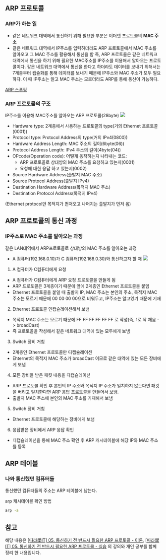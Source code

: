 ## ARP 프로토콜
### ARP가 하는 일
- 같은 네트워크 대역에서 통신하기 위해 필요한 부분은 이더넷 프로토콜의 **MAC 주소**
- 같은 네트워크 대역에서 IP주소를 입력하더라도 ARP 프로토콜에서 MAC 주소를 알아오고 그 MAC 주소를 활용해서 통신을 함
즉, ARP 프로토콜은 같은 네트워크 대역에서 통신을 하기 위해 필요한 MAC주소를 IP주소를 이용해서 알아오는 프로토콜이다. 같은 네트워크 대역에서 통신을 한다고 하더라도 데이터를 보내기 위해서는 7계층부터 캡슐화를 통해 데이터를 보내기 때문에 IP주소와 MAC 주소가 모두 필요하다. 이 때 IP주소는 알고 MAC 주소는 모르더라도 ARP를 통해 통신이 가능하다.

[ARP 스푸핑](https://ko.wikipedia.org/wiki/ARP_%EC%8A%A4%ED%91%B8%ED%95%91)

### ARP 프로토콜의 구조
IP주소를 이용해 MAC주소를 알아오는 ARP 프로토콜(28byte)
![](https://velog.velcdn.com/images/ppmyor/post/5cbb9b38-b1fa-43c1-9b7b-6e1d21bd0816/image.png)

- Hardware type: 2계층에서 사용하는 프로토콜의 type(거의 Ethernet 프로토콜(0001))
- Protocol type: Protocol Address의 type(거의 IPv4(0800))
- Hardware Address Length: MAC 주소의 길이(6byte(06))
- Protocol Address Length: IPv4 주소의 길이(4byte(04))
- OPcode(Operation code): 어떻게 동작하는지 나타내는 코드:
	- ARP 프로토콜로 상대방의 MAC 주소를 요청하고 있는지(0001)
 	- 요청에 대한 응답 하고 있는지(0002)
- Source Hardware Address(출발지 MAC 주소)
- Source Protocol Address(출발지 IPv4)
- Destination Hardware Address(목적지 MAC 주소)
- Destination Protocol Address(목적지 IPv4)

(Ethernet protocol만 목적지가 먼저오고 나머지는 출발지가 먼저 옴)

## ARP 프로토콜의 통신 과정
### IP주소로 MAC 주소를 알아오는 과정
같은 LAN대역에서 ARP프로토콜로 상대방의 MAC 주소를 알아오는 과정
- A 컴퓨터(192.168.0.10)가 C 컴퓨터(192.168.0.30)와 통신하고자 할 때
![](https://velog.velcdn.com/images/ppmyor/post/58719567-3527-48b6-af55-6138b1bcce4f/image.png)

1. A 컴퓨터가 C컴퓨터에게 요청
- A 컴퓨터가 C컴퓨터에게 ARP 요청 프로토콜을 만들게 됨
- ARP 프로토콜은 3계층이기 때문에 앞에 2계층인 Ethernet 프로토콜을 붙임
- Ethernet 프로토콜을 붙일 때 출발지 IP, MAC 주소는 본인의 주소, 목적지 MAC 주소는 모르기 때문에 00 00 00 00으로 비워두고, IP주소는 알고있기 때문에 기재

2. Ethernet 프로토콜 인캡슐레이션해서 보냄
- 목적지 MAC 주소는 모르기 때문에 FF FF FF FF FF FF 로 작성(즉, 1로 꽉 채움 -> broadCast)
- 즉 프로토콜을 작성해서 같은 네트워크 대역에 있는 모두에게 보냄

3. Switch 장비 거침
- 2계층인 Ethernet 프로토콜만 디캡슐레이션
- Ehternet의 목적지 MAC 주소가 broadCast 이므로 같은 대역에 있는 모든 장비에게 보냄

4. 모든 장비들 받은 패킷 내용을 디캡슐레이션
- ARP 프로토콜 확인 후 본인의 IP 주소와 목적지 IP 주소가 일치하지 않는다면 패킷을 버리고 일치한다면 ARP 응답 프로토콜을 만들어서 보냄.
- 출발지 MAC 주소에 본인의 MAC 주소를 기재해서 보냄

5. Switch 장비 거침
- Ethernet 프로토콜에 해당하는 장비에게 보냄

6. 응답받은 장비에서 ARP 응답 확인
- 디캡슐레이션을 통해 MAC 주소 확인 후 ARP 캐시테이블에 해당 IP와 MAC 주소를 등록

## ARP 테이블
### 나와 통신했던 컴퓨터들
통신했던 컴퓨터들의 주소는 ARP 테이블에 남는다.

arp 캐시테이블 확인 방법
```bash
arp -a
```

## 참고
해당 내용은 [[따라學IT] 05. 통신하기 전 반드시 필요한 ARP 프로토콜 - 이론](https://www.youtube.com/watch?v=LDsp-Xb168E&list=PL0d8NnikouEWcF1jJueLdjRIC4HsUlULi&index=7&ab_channel=%EB%94%B0%EB%9D%BC%ED%95%98%EB%A9%B4%EC%84%9C%EB%B0%B0%EC%9A%B0%EB%8A%94IT), [[따라學IT] 05. 통신하기 전 반드시 필요한 ARP 프로토콜 - 실습](https://www.youtube.com/watch?v=-M_S50Ga384&list=PL0d8NnikouEWcF1jJueLdjRIC4HsUlULi&index=8&ab_channel=%EB%94%B0%EB%9D%BC%ED%95%98%EB%A9%B4%EC%84%9C%EB%B0%B0%EC%9A%B0%EB%8A%94IT) 의 강의와 개인 공부를 함께 정리 한 내용입니다.